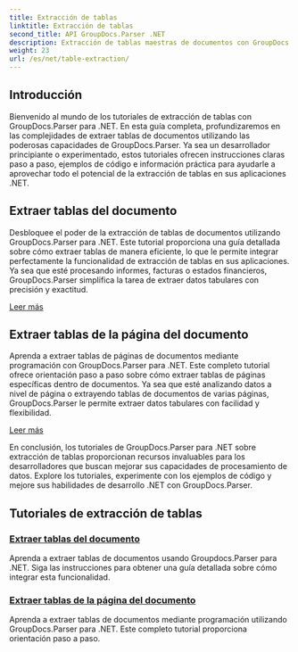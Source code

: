 ```yaml
---
title: Extracción de tablas
linktitle: Extracción de tablas
second_title: API GroupDocs.Parser .NET
description: Extracción de tablas maestras de documentos con GroupDocs.Parser para .NET. Aprenda a extraer tablas mediante programación para un procesamiento de datos eficiente.
weight: 23
url: /es/net/table-extraction/
---
```

## Introducción

Bienvenido al mundo de los tutoriales de extracción de tablas con GroupDocs.Parser para .NET. En esta guía completa, profundizaremos en las complejidades de extraer tablas de documentos utilizando las poderosas capacidades de GroupDocs.Parser. Ya sea un desarrollador principiante o experimentado, estos tutoriales ofrecen instrucciones claras paso a paso, ejemplos de código e información práctica para ayudarle a aprovechar todo el potencial de la extracción de tablas en sus aplicaciones .NET.

## Extraer tablas del documento
Desbloquee el poder de la extracción de tablas de documentos utilizando GroupDocs.Parser para .NET. Este tutorial proporciona una guía detallada sobre cómo extraer tablas de manera eficiente, lo que le permite integrar perfectamente la funcionalidad de extracción de tablas en sus aplicaciones. Ya sea que esté procesando informes, facturas o estados financieros, GroupDocs.Parser simplifica la tarea de extraer datos tabulares con precisión y exactitud.

[Leer más](./extract-tables-from-document/)

## Extraer tablas de la página del documento
Aprenda a extraer tablas de páginas de documentos mediante programación con GroupDocs.Parser para .NET. Este completo tutorial ofrece orientación paso a paso sobre cómo extraer tablas de páginas específicas dentro de documentos. Ya sea que esté analizando datos a nivel de página o extrayendo tablas de documentos de varias páginas, GroupDocs.Parser le permite extraer datos tabulares con facilidad y flexibilidad.

[Leer más](./extract-tables-from-document-page/)

En conclusión, los tutoriales de GroupDocs.Parser para .NET sobre extracción de tablas proporcionan recursos invaluables para los desarrolladores que buscan mejorar sus capacidades de procesamiento de datos. Explore los tutoriales, experimente con los ejemplos de código y mejore sus habilidades de desarrollo .NET con GroupDocs.Parser.
## Tutoriales de extracción de tablas
### [Extraer tablas del documento](./extract-tables-from-document/)
Aprenda a extraer tablas de documentos usando Groupdocs.Parser para .NET. Siga las instrucciones para obtener una guía detallada sobre cómo integrar esta funcionalidad.
### [Extraer tablas de la página del documento](./extract-tables-from-document-page/)
Aprenda a extraer tablas de documentos mediante programación utilizando GroupDocs.Parser para .NET. Este completo tutorial proporciona orientación paso a paso.